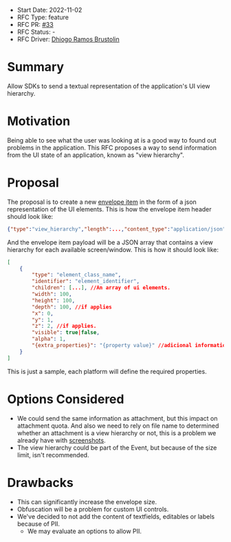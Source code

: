* Start Date: 2022-11-02
* RFC Type: feature
* RFC PR: [#33](https://github.com/getsentry/rfcs/pull/33)
* RFC Status: -
* RFC Driver: [Dhiogo Ramos Brustolin](https://github.com/brustolin)

# Summary

Allow SDKs to send a textual representation of the application's UI view hierarchy. 

# Motivation

Being able to see what the user was looking at is a good way to found out problems in the application. 
This RFC proposes a way to send information from the UI state of an application, known as "view hierarchy".

# Proposal 

The proposal is to create a new [envelope item](https://develop.sentry.dev/sdk/envelopes/) in the form of a json representation of the UI elements. 
This is how the envelope item header should look like:

```json
{"type":"view_hierarchy","length":...,"content_type":"application/json"}\n
```

And the envelope item payload will be a JSON array that contains a view hierarchy for each available screen/window. 
This is how it should look like: 

```json
[
    {
        "type": "element_class_name", 
        "identifier": "element_identifier",
        "children": [...], //An array of ui elements.
        "width": 100, 
        "height": 100,
        "depth": 100, //if applies
        "x": 0,
        "y": 1,
        "z": 2, //if applies.
        "visible": true|false,
        "alpha": 1,
        "{extra_properties}": "{property value}" //adicional information by platform
    }
]
```

This is just a sample, each platform will define the required properties.

# Options Considered

- We could send the same information as attachment, but this impact on attachment quota. And also we need to rely on file name to determined whether an attachment is a view hierarchy or not, this is a problem we already have with [screenshots](https://develop.sentry.dev/sdk/features/#screenshots).
- The view hierarchy could be part of the Event, but because of the size limit, isn't recommended. 

# Drawbacks

- This can significantly increase the envelope size. 
- Obfuscation will be a problem for custom UI controls.
- We've decided to not add the content of textfields, editables or labels because of PII.
    - We may evaluate an options to allow PII.
